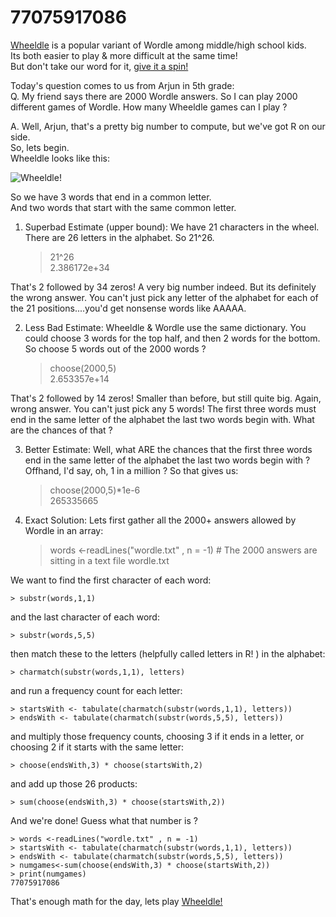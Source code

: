 # 77075917086

[Wheeldle](https://wheeldle.us) is a popular variant of Wordle among middle/high school kids.   
Its both easier to play & more difficult at the same time!    
But don't take our word for it, [give it a spin! ](https://wheeldle.us)

Today's question comes to us from Arjun in 5th grade:   
Q. My friend says there are 2000 Wordle answers. So I can play 2000 different games of Wordle. How many Wheeldle games can I play ?

A. Well, Arjun, that's a pretty big number to compute, but we've got R on our side.     
So, lets begin.    
Wheeldle looks like this:

![Wheeldle!](https://avatars.githubusercontent.com/u/102187509?s=400&u=3837a0ec18ffd22b23d54e562d64c7bb9ab8c84b&v=4 "Wheeldle")


So we have 3 words that end in a common letter.   
And two words that start with the same common letter.


1. Superbad Estimate (upper bound): We have 21 characters in the wheel. There are 26 letters in the alphabet. So 21^26.

    > 21^26    
    2.386172e+34

That's 2 followed by 34 zeros! A very big number indeed. But its definitely the wrong answer. You can't just pick any letter of the alphabet for each of the 21 positions....you'd get nonsense words like AAAAA. 

2. Less Bad Estimate: Wheeldle & Wordle use the same dictionary. You could choose 3 words for the top half, and then 2 words for the bottom. So choose 5 words out of the 2000 words ?

    > choose(2000,5)    
    2.653357e+14

That's 2 followed by 14 zeros! Smaller than before, but still quite big. Again, wrong answer. You can't just pick any 5 words! The first three words must end in the same letter of the alphabet the last two words begin with. What are the chances of that ? 

3. Better Estimate: Well, what ARE the chances that the first three words end in the same letter of the alphabet the last two words begin with ? Offhand, I'd say, oh, 1 in a million ? So that gives us:

    > choose(2000,5)*1e-6    
    265335665
    
4. Exact Solution: Lets first gather all the 2000+ answers allowed by Wordle in an array:

    > words <-readLines("wordle.txt" , n = -1)  # The 2000 answers are sitting in a text file wordle.txt

We want to find the first character of each word:

    > substr(words,1,1)
    
and the last character of each word:

    > substr(words,5,5)
    
then match these to the letters (helpfully called letters in R! ) in the alphabet:

    > charmatch(substr(words,1,1), letters)
    
and run a frequency count for each letter:

    > startsWith <- tabulate(charmatch(substr(words,1,1), letters))
    > endsWith <- tabulate(charmatch(substr(words,5,5), letters))
    
and multiply those frequency counts, choosing 3 if it ends in a letter, or choosing 2 if it starts with the same letter:

    > choose(endsWith,3) * choose(startsWith,2)
    
 and add up those 26 products:
 
    > sum(choose(endsWith,3) * choose(startsWith,2))
   
 And we're done! Guess what that number is ?
 
    > words <-readLines("wordle.txt" , n = -1)
    > startsWith <- tabulate(charmatch(substr(words,1,1), letters))
    > endsWith <- tabulate(charmatch(substr(words,5,5), letters))
    > numgames<-sum(choose(endsWith,3) * choose(startsWith,2))
    > print(numgames)
    77075917086
    
 That's enough math for the day, lets play [Wheeldle!](https://wheeldle.us)
